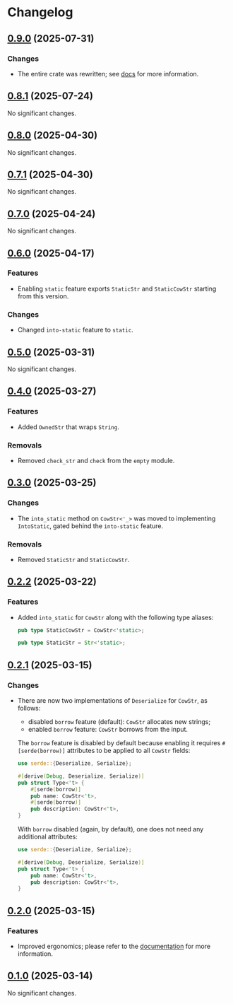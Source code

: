 # Changelog

<!-- changelogging: start -->

## [0.9.0](https://github.com/nekitdev/non-empty-str/tree/v0.9.0) (2025-07-31)

### Changes

- The entire crate was rewritten; see [docs](https://docs.rs/non-empty-str) for more information.

## [0.8.1](https://github.com/nekitdev/non-empty-str/tree/v0.8.1) (2025-07-24)

No significant changes.

## [0.8.0](https://github.com/nekitdev/non-empty-str/tree/v0.8.0) (2025-04-30)

No significant changes.

## [0.7.1](https://github.com/nekitdev/non-empty-str/tree/v0.7.1) (2025-04-30)

No significant changes.

## [0.7.0](https://github.com/nekitdev/non-empty-str/tree/v0.7.0) (2025-04-24)

No significant changes.

## [0.6.0](https://github.com/nekitdev/non-empty-str/tree/v0.6.0) (2025-04-17)

### Features

- Enabling `static` feature exports `StaticStr` and `StaticCowStr` starting from this version.

### Changes

- Changed `into-static` feature to `static`.

## [0.5.0](https://github.com/nekitdev/non-empty-str/tree/v0.5.0) (2025-03-31)

No significant changes.

## [0.4.0](https://github.com/nekitdev/non-empty-str/tree/v0.4.0) (2025-03-27)

### Features

- Added `OwnedStr` that wraps `String`.

### Removals

- Removed `check_str` and `check` from the `empty` module.

## [0.3.0](https://github.com/nekitdev/non-empty-str/tree/v0.3.0) (2025-03-25)

### Changes

- The `into_static` method on `CowStr<'_>` was moved to implementing `IntoStatic`,
  gated behind the `into-static` feature.

### Removals

- Removed `StaticStr` and `StaticCowStr`.

## [0.2.2](https://github.com/nekitdev/non-empty-str/tree/v0.2.2) (2025-03-22)

### Features

- Added `into_static` for `CowStr` along with the following type aliases:

  ```rust
  pub type StaticCowStr = CowStr<'static>;

  pub type StaticStr = Str<'static>;
  ```

## [0.2.1](https://github.com/nekitdev/non-empty-str/tree/v0.2.1) (2025-03-15)

### Changes

- There are now two implementations of `Deserialize` for `CowStr`, as follows:

  - disabled `borrow` feature (default): `CowStr` allocates new strings;
  - enabled `borrow` feature: `CowStr` borrows from the input.

  The `borrow` feature is disabled by default because enabling it requires
  `#[serde(borrow)]` attributes to be applied to all `CowStr` fields:

  ```rust
  use serde::{Deserialize, Serialize};

  #[derive(Debug, Deserialize, Serialize)]
  pub struct Type<'t> {
      #[serde(borrow)]
      pub name: CowStr<'t>,
      #[serde(borrow)]
      pub description: CowStr<'t>,
  }
  ```

  With `borrow` disabled (again, by default), one does not need any additional attributes:

  ```rust
  use serde::{Deserialize, Serialize};

  #[derive(Debug, Deserialize, Serialize)]
  pub struct Type<'t> {
      pub name: CowStr<'t>,
      pub description: CowStr<'t>,
  }
  ```

## [0.2.0](https://github.com/nekitdev/non-empty-str/tree/v0.2.0) (2025-03-15)

### Features

- Improved ergonomics; please refer to the [documentation](https://docs.rs/non-empty-str)
  for more information.

## [0.1.0](https://github.com/nekitdev/non-empty-str/tree/v0.1.0) (2025-03-14)

No significant changes.
